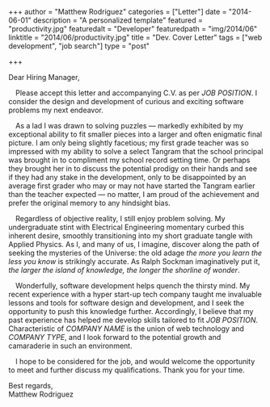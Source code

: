 +++
author = "Matthew Rodriguez"
categories = ["Letter"]
date = "2014-06-01"
description = "A personalized template"
featured = "productivity.jpg"
featuredalt = "Developer"
featuredpath = "img/2014/06"
linktitle = "2014/06/productivity.jpg"
title = "Dev. Cover Letter"
tags = ["web development", "job search"]
type = "post"

+++

Dear Hiring Manager,

&emsp;Please accept this letter and accompanying C.V. as per *JOB POSITION*. I consider the design and development of curious and exciting software problems my next endeavor. 

&emsp;As a lad I was drawn to solving puzzles — markedly exhibited by my exceptional ability to fit smaller pieces into a larger and often enigmatic final picture.  I am only being slightly facetious; my first grade teacher was so impressed with my ability to solve a select Tangram that the school principal was brought in to compliment my school record setting time. Or perhaps they brought her in to discuss the potential prodigy on their hands and see if they had any stake in the development, only to be disappointed by an average first grader who may or may not have started the Tangram earlier than the teacher expected — no matter, I am proud of the achievement and prefer the original memory to any hindsight bias.

&emsp;Regardless of objective reality, I still enjoy problem solving.  My undergraduate stint with Electrical Engineering momentary curbed this inherent desire, smoothly transitioning into my short graduate tangle with Applied Physics.  As I, and many of us, I imagine, discover along the path of seeking the mysteries of the Universe: the old adage *the more you learn the less you know* is strikingly accurate.  As Ralph Sockman imaginatively put it, *the larger the island of knowledge, the longer the shorline of wonder*.

&emsp;Wonderfully, software development helps quench the thirsty mind.  My recent experience with a hyper start-up tech company taught me invaluable lessons and tools for software design and development, and I seek the opportunity to push this knowledge further.  Accordingly, I believe that my past experience has helped me develop skills tailored to fit *JOB POSITION*.  Characteristic of *COMPANY NAME* is the union of web technology and *COMPANY TYPE*, and I look forward to the potential growth and camaraderie in such an environment.

&emsp;I hope to be considered for the job, and would welcome the opportunity to meet and further discuss my qualifications. Thank you for your time.


Best regards,\
Matthew Rodriguez
